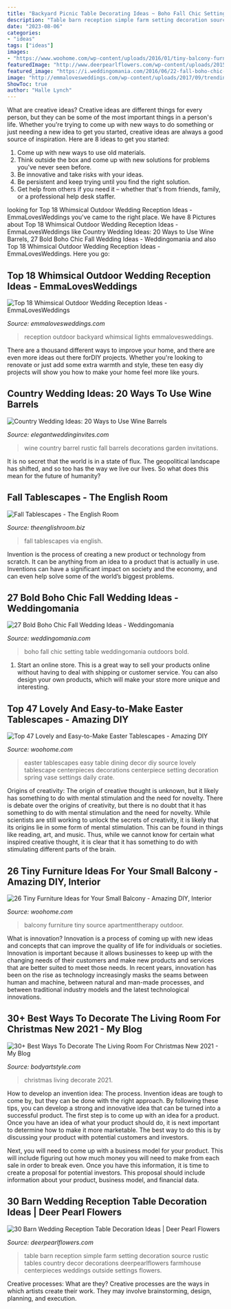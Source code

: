 ```yaml
---
title: "Backyard Picnic Table Decorating Ideas ~ Boho Fall Chic Setting Table Weddingomania Outdoors Bold"
description: "Table barn reception simple farm setting decoration source rustic tables country decor decorations deerpearlflowers farmhouse centerpieces weddings outside settings flowers"
date: "2023-08-06"
categories:
- "ideas"
tags: ["ideas"]
images:
- "https://www.woohome.com/wp-content/uploads/2016/01/tiny-balcony-furniture-7-2.jpg"
featuredImage: "http://www.deerpearlflowers.com/wp-content/uploads/2015/04/simple-barn-and-farm-wedding-table-setting-ideas.jpg"
featured_image: "https://i.weddingomania.com/2016/06/22-fall-boho-chic-wedding-table-setting.jpg"
image: "http://emmalovesweddings.com/wp-content/uploads/2017/09/trending-backyard-wedding-reception-ideas-with-lights.jpg"
ShowToc: true
author: "Halle Lynch"
---
```



What are creative ideas?
Creative ideas are different things for every person, but they can be some of the most important things in a person's life. Whether you're trying to come up with new ways to do something or just needing a new idea to get you started, creative ideas are always a good source of inspiration. Here are 8 ideas to get you started: 
1. Come up with new ways to use old materials.
2. Think outside the box and come up with new solutions for problems you've never seen before.
3. Be innovative and take risks with your ideas.
4. Be persistent and keep trying until you find the right solution. 
5. Get help from others if you need it – whether that's from friends, family, or a professional help desk staffer. 

	

		
looking for Top 18 Whimsical Outdoor Wedding Reception Ideas - EmmaLovesWeddings you've came to the right place. We have 8 Pictures about Top 18 Whimsical Outdoor Wedding Reception Ideas - EmmaLovesWeddings like Country Wedding Ideas: 20 Ways to Use Wine Barrels, 27 Bold Boho Chic Fall Wedding Ideas - Weddingomania and also Top 18 Whimsical Outdoor Wedding Reception Ideas - EmmaLovesWeddings. Here you go:
		
    
## Top 18 Whimsical Outdoor Wedding Reception Ideas - EmmaLovesWeddings

<img loading=lazy src="http://emmalovesweddings.com/wp-content/uploads/2017/09/trending-backyard-wedding-reception-ideas-with-lights.jpg" onerror="this.onerror=null;this.src='https://tse1.mm.bing.net/th?id=OIP.mU-eZgrmH0SD3Zl48TDH1QHaLH&amp;pid=15.1';" alt="Top 18 Whimsical Outdoor Wedding Reception Ideas - EmmaLovesWeddings">

_Source: emmalovesweddings.com_

>reception outdoor backyard whimsical lights emmalovesweddings. 

	

There are a thousand different ways to improve your home, and there are even more ideas out there forDIY projects. Whether you're looking to renovate or just add some extra warmth and style, these ten easy diy projects will show you how to make your home feel more like yours.

    
## Country Wedding Ideas: 20 Ways To Use Wine Barrels

<img loading=lazy src="https://www.elegantweddinginvites.com/wedding-blog/wp-content/uploads/2015/07/rustic-garden-wedding-ideas-with-wine-barrel-decorations-for-fall.jpg" onerror="this.onerror=null;this.src='https://tse4.mm.bing.net/th?id=OIP.gFivq-i0gw4O8OpuhM7fNQHaJ7&amp;pid=15.1';" alt="Country Wedding Ideas: 20 Ways to Use Wine Barrels">

_Source: elegantweddinginvites.com_

>wine country barrel rustic fall barrels decorations garden invitations. 

	

It is no secret that the world is in a state of flux. The geopolitical landscape has shifted, and so too has the way we live our lives. So what does this mean for the future of humanity? 

    
## Fall Tablescapes - The English Room

<img loading=lazy src="http://www.theenglishroom.biz/wp-content/uploads/2017/10/9a1df76cb0fa09c47a597b5ea27fc96e.jpg" onerror="this.onerror=null;this.src='https://tse1.mm.bing.net/th?id=OIP.L9pSsJsSGK3CBYTChrA0pgHaLH&amp;pid=15.1';" alt="Fall Tablescapes - The English Room">

_Source: theenglishroom.biz_

>fall tablescapes via english. 

	

Invention is the process of creating a new product or technology from scratch. It can be anything from an idea to a product that is actually in use. Inventions can have a significant impact on society and the economy, and can even help solve some of the world’s biggest problems.

    
## 27 Bold Boho Chic Fall Wedding Ideas - Weddingomania

<img loading=lazy src="https://i.weddingomania.com/2016/06/22-fall-boho-chic-wedding-table-setting.jpg" onerror="this.onerror=null;this.src='https://tse1.mm.bing.net/th?id=OIP.FDld658qi0cVsJgT2bHCMwHaLH&amp;pid=15.1';" alt="27 Bold Boho Chic Fall Wedding Ideas - Weddingomania">

_Source: weddingomania.com_

>boho fall chic setting table weddingomania outdoors bold. 

	

1. Start an online store. This is a great way to sell your products online without having to deal with shipping or customer service. You can also design your own products, which will make your store more unique and interesting.

    
## Top 47 Lovely And Easy-to-Make Easter Tablescapes - Amazing DIY

<img loading=lazy src="http://www.woohome.com/wp-content/uploads/2016/02/tablescapes-for-easter-14.jpg" onerror="this.onerror=null;this.src='https://tse1.mm.bing.net/th?id=OIP.U3DlcZnoUOdEmQYzo6fUPwHaLK&amp;pid=15.1';" alt="Top 47 Lovely and Easy-to-Make Easter Tablescapes - Amazing DIY">

_Source: woohome.com_

>easter tablescapes easy table dining decor diy source lovely tablescape centerpieces decorations centerpiece setting decoration spring vase settings daily crate. 

	

Origins of creativity: The origin of creative thought is unknown, but it likely has something to do with mental stimulation and the need for novelty.
There is debate over the origins of creativity, but there is no doubt that it has something to do with mental stimulation and the need for novelty. While scientists are still working to unlock the secrets of creativity, it is likely that its origins lie in some form of mental stimulation. This can be found in things like reading, art, and music. Thus, while we cannot know for certain what inspired creative thought, it is clear that it has something to do with stimulating different parts of the brain.

    
## 26 Tiny Furniture Ideas For Your Small Balcony - Amazing DIY, Interior

<img loading=lazy src="https://www.woohome.com/wp-content/uploads/2016/01/tiny-balcony-furniture-7-2.jpg" onerror="this.onerror=null;this.src='https://tse3.mm.bing.net/th?id=OIP.jTp17o8UcPFfy9hpYowdmAHaLH&amp;pid=15.1';" alt="26 Tiny Furniture Ideas for Your Small Balcony - Amazing DIY, Interior">

_Source: woohome.com_

>balcony furniture tiny source apartmenttherapy outdoor. 

	

What is innovation?
Innovation is a process of coming up with new ideas and concepts that can improve the quality of life for individuals or societies. Innovation is important because it allows businesses to keep up with the changing needs of their customers and make new products and services that are better suited to meet those needs. In recent years, innovation has been on the rise as technology increasingly masks the seams between human and machine, between natural and man-made processes, and between traditional industry models and the latest technological innovations.

    
## 30+ Best Ways To Decorate The Living Room For Christmas New 2021 - My Blog

<img loading=lazy src="https://bodyartstyle.com/wp-content/uploads/2019/10/louisa_craven_47067285_776903292655125_3687580954454407911_n.jpg" onerror="this.onerror=null;this.src='https://tse2.mm.bing.net/th?id=OIP.yRj64vWnppFlzBKX8qjGIAHaLJ&amp;pid=15.1';" alt="30+ Best Ways To Decorate The Living Room For Christmas New 2021 - My Blog">

_Source: bodyartstyle.com_

>christmas living decorate 2021. 

	

How to develop an invention idea: The process.
Invention ideas are tough to come by, but they can be done with the right approach. By following these tips, you can develop a strong and innovative idea that can be turned into a successful product.
The first step is to come up with an idea for a product. Once you have an idea of what your product should do, it is next important to determine how to make it more marketable. The best way to do this is by discussing your product with potential customers and investors.

Next, you will need to come up with a business model for your product. This will include figuring out how much money you will need to make from each sale in order to break even. Once you have this information, it is time to create a proposal for potential investors. This proposal should include information about your product, business model, and financial data.

    
## 30 Barn Wedding Reception Table Decoration Ideas | Deer Pearl Flowers

<img loading=lazy src="http://www.deerpearlflowers.com/wp-content/uploads/2015/04/simple-barn-and-farm-wedding-table-setting-ideas.jpg" onerror="this.onerror=null;this.src='https://tse1.mm.bing.net/th?id=OIP.wA8nx3Tapy3P4DkSqmYTYwHaLI&amp;pid=15.1';" alt="30 Barn Wedding Reception Table Decoration Ideas | Deer Pearl Flowers">

_Source: deerpearlflowers.com_

>table barn reception simple farm setting decoration source rustic tables country decor decorations deerpearlflowers farmhouse centerpieces weddings outside settings flowers. 

	

Creative processes: What are they?
Creative processes are the ways in which artists create their work. They may involve brainstorming, design, planning, and execution.

